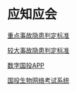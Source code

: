 # 应知应会

[重点事故隐患判定标准](zdsgyh.md)

[较大事故隐患判定标准](jdsgyh.md)

[数字国投APP](https://newapp.sdic.com.cn)

[国投生物网络考试系统](http://exam.gtswims.com)
